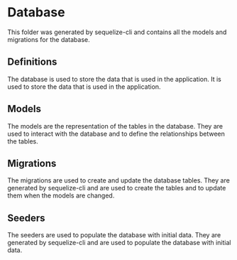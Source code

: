 # Database

This folder was generated by sequelize-cli and contains all the models and migrations for the database.

## Definitions

The database is used to store the data that is used in the application. It is used to store the data that is used in the application.

## Models

The models are the representation of the tables in the database. They are used to interact with the database and to define the relationships between the tables.

## Migrations

The migrations are used to create and update the database tables. They are generated by sequelize-cli and are used to create the tables and to update them when the models are changed.

## Seeders

The seeders are used to populate the database with initial data. They are generated by sequelize-cli and are used to populate the database with initial data.
